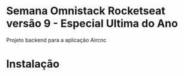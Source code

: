 # Semana Omnistack Rocketseat versão 9 - Especial Ultima do Ano

Projeto backend para a aplicação Aircnc


# Instalação
```